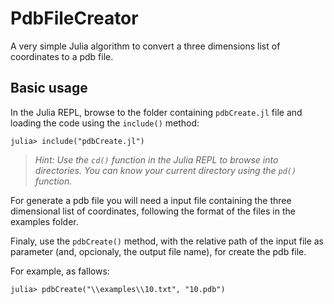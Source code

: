 # PdbFileCreator
 A very simple Julia algorithm to convert a three dimensions list of coordinates to a pdb file.

## Basic usage

In the Julia REPL, browse to the folder containing `pdbCreate.jl` file and loading the code using the `include()` method:

```julia-repl
julia> include("pdbCreate.jl")
```

> *Hint: Use the `cd()` function in the Julia REPL to browse into directories. You can know your current directory using the `pd()` function.*


For generate a pdb file you will need a input file containing the three dimensional list of coordinates, following the format of the files in the examples folder.

Finaly, use the `pdbCreate()` method, with the relative path of the input file as parameter (and, opcionaly, the output file name), for create the pdb file.

For example, as fallows:

```julia-repl
julia> pdbCreate("\\examples\\10.txt", "10.pdb")
```
